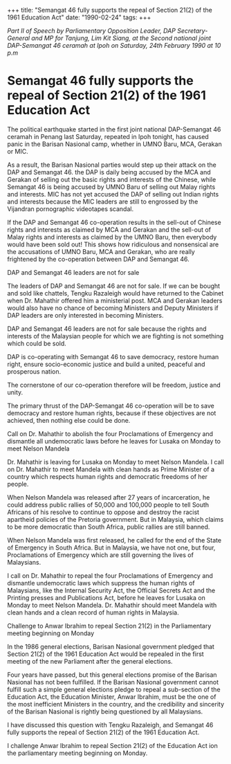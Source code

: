 +++ 
title: "Semangat 46 fully supports the repeal of Section 21(2) of the 1961 Education Act"
date: "1990-02-24"
tags:
+++

_Part II of Speech by Parliamentary Opposition Leader, DAP Secretary-General and MP for Tanjung, Lim Kit Siang, at the Second national joint DAP-Semangat 46 ceramah at Ipoh on Saturday, 24th February 1990 at 10 p.m_

# Semangat 46 fully supports the repeal of Section 21(2) of the 1961 Education Act

The political earthquake started in the first joint national DAP-Semangat 46 ceramah in Penang last Saturday, repeated in Ipoh tonight, has caused panic in the Barisan Nasional camp, whether in UMNO Baru, MCA, Gerakan or MIC.</u>

As a result, the Barisan Nasional parties would step up their attack on the DAP and Semangat 46. the DAP is daily being accused by the MCA and Gerakan of selling out the basic rights and interests of the Chinese, while Semangat 46 is being accused by UMNO Baru of selling out Malay rights and interests. MIC has not yet accused the DAP of selling out Indian rights and interests because the MIC leaders are still to engrossed by the Vijandran pornographic videotapes scandal.

If the DAP and Semangat 46 co-operation results in the sell-out of Chinese rights and interests as claimed by MCA and Gerakan and the sell-out of Malay rights and interests as claimed by the UMNO Baru, then everybody would have been sold out! This shows how ridiculous and nonsensical are the accusations of UMNO Baru, MCA and Gerakan, who are really frightened by the co-operation between DAP and Semangat 46.

DAP and Semangat 46 leaders are not for sale

The leaders of DAP and Semangat 46 are not for sale. If we can be bought and sold like chattels, Tengku Razaleigh would have returned to the Cabinet when Dr. Mahathir offered him a ministerial post. MCA and Gerakan leaders would also have no chance of becoming Ministers and Deputy Ministers if DAP leaders are only interested in becoming Ministers.

DAP and Semangat 46 leaders are not for sale because the rights and interests of the Malaysian people for which we are fighting is not something which could be sold.

DAP is co-operating with Semangat 46 to save democracy, restore human right, ensure socio-economic justice and build a united, peaceful and prosperous nation.

The cornerstone of our co-operation therefore will be freedom, justice and unity.

The primary thrust of the DAP-Semangat 46 co-operation will be to save democracy and restore human rights, because if these objectives are not achieved, then nothing else could be done.

Call on Dr. Mahathir to abolish the four Proclamations of Emergency and dismantle all undemocratic laws before he leaves for Lusaka on Monday to meet Nelson Mandela

Dr. Mahathir is leaving for Lusaka on Monday to meet Nelson Mandela. I call on Dr. Mahathir to meet Mandela with clean hands as Prime Minister of a country which respects human rights and democratic freedoms of her people.

When Nelson Mandela was released after 27 years of incarceration, he could address public rallies of 50,000 and 100,000 people to tell South Africans of his resolve to continue to oppose and destroy the racist apartheid policies of the Pretoria government. But in Malaysia, which claims to be more democratic than South Africa, public rallies are still banned.

When Nelson Mandela was first released, he called for the end of the State of Emergency in South Africa. But in Malaysia, we have not one, but four, Proclamations of Emergency which are still governing the lives of Malaysians.

I call on Dr. Mahathir to repeal the four Proclamations of Emergency and dismantle undemocratic laws which suppress the human rights of Malaysians, like the Internal Security Act, the Official Secrets Act and the Printing presses and Publications Act, before he leaves for Lusaka on Monday to meet Nelson Mandela. Dr. Mahathir should meet Mandela with clean hands and a clean record of human rights in Malaysia.

Challenge to Anwar Ibrahim to repeal Section 21(2) in the Parliamentary meeting beginning on Monday

In the 1986 general elections, Barisan Nasional government pledged that Section 21(2) of the 1961 Education Act would be repealed in the first meeting of the new Parliament after the general elections.

Four years have passed, but this general elections promise of the Barisan Nasional has not been fulfilled. If the Barisan Nasional government cannot fulfill such a simple general elections pledge to repeal a sub-section of the Education Act, the Education Minister, Anwar Ibrahim, must be the one of the most inefficient Ministers in the country, and the credibility and sincerity of the Barisan Nasional is rightly being questioned by all Malaysians.

I have discussed this question with Tengku Razaleigh, and Semangat 46 fully supports the repeal of Section 21(2) of the 1961 Education Act.

I challenge Anwar Ibrahim to repeal Section 21(2) of the Education Act ion the parliamentary meeting beginning on Monday.
 
